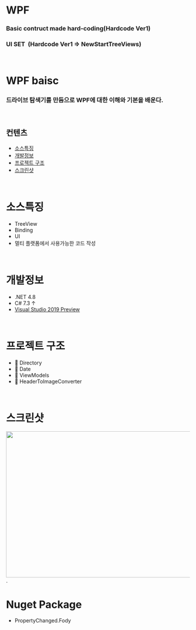 # WPF
### Basic contruct made hard-coding(Hardcode Ver1)
### UI SET &nbsp;(Hardcode Ver1 => NewStartTreeViews)
<br />    

# WPF baisc
### 드라이브 탐색기를 만듬으로 WPF에 대한 이해와 기본을 배운다.         
<br />    

 ## 컨텐츠
- [소스특징](#소스특징)
- [개발정보](#개발정보)
- [프로젝트 구조](#프로젝트-구조)
- [스크린샷](#스크린샷)             
<br />

# 소스특징
* TreeView
* Binding
* UI
* 멀티 플랫폼에서 사용가능한 코드 작성
<br />

# 개발정보
* .NET 4.8
* C# 7.3 ↑
* [Visual Studio 2019 Preview](https://docs.microsoft.com/ko-kr/visualstudio/releases/2019/release-notes)
<br />

# 프로젝트 구조
* 📁 Directory
* 📁 Date
* 📁 ViewModels
* 📁 HeaderToImageConverter
<br />

# 스크린샷
<img src=https://user-images.githubusercontent.com/90036120/159855380-1c357214-b05f-449a-a43d-4ceaa9a1fcee.JPG width="750" height="400"/>.
<br />

# Nuget Package
* PropertyChanged.Fody




